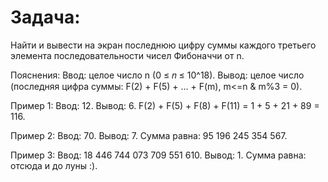 # Задача: 
Найти и вывести на экран последнюю цифру суммы каждого третьего элемента последовательности чисел Фибоначчи от n.

Пояснения:
Ввод: целое число n (0 ≤ 𝑛 ≤ 10^18).
Вывод: целое число (последняя цифра суммы: F(2) + F(5) + … + F(m), m<=n & m%3 = 0).

Пример 1:
Ввод: 12.
Вывод: 6.
F(2) + F(5) + F(8) + F(11) = 1 + 5 + 21 + 89 = 116.

Пример 2:
Ввод: 70.
Вывод: 7.
Сумма равна: 95 196 245 354 567.

Пример 3:
Ввод: 18 446 744 073 709 551 610.
Вывод: 1.
Сумма равна: отсюда и до луны :).
